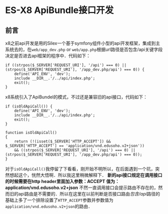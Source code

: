 # ES-X8 ApiBundle接口开发

## 前言

x8之前api开发是用的Silex一个基于symfony组件小型的api开发框架，集成到主系统去的，在<code>web/app_dev.php</code> or <code>web/app.php</code>根据url路径是否包含/api关键字段决定是否进去api框架的程序中．代码如下：

```
if ((strpos($_SERVER['REQUEST_URI'], '/api') === 0) || (strpos($_SERVER['REQUEST_URI'], '/app_dev.php/api') === 0)) {
    define('API_ENV', 'dev');
    include __DIR__.'/../api/index.php';
    exit();
}
```
x8系统引入了ApiBundel的模式，不过还是兼容旧的api接口，代码如下：

```
if (isOldApiCall()) {
    define('API_ENV', 'dev');
    include __DIR__.'/../api/index.php';
    exit();
}

function isOldApiCall()
{
    return (!(isset($_SERVER['HTTP_ACCEPT']) && $_SERVER['HTTP_ACCEPT'] == 'application/vnd.edusoho.v2+json'))
    && ((strpos($_SERVER['REQUEST_URI'], '/api') === 0) || (strpos($_SERVER['REQUEST_URI'], '/app_dev.php/api') === 0));
}
```
对于<code>isOldApiCall()</code>我停留了下看看，刚开始不明所以，在后面遇到一个坑，突然想起这个，恍然大悟啊．所以我这里稍微解释下．
**新的api接口规定在调用接口的时候需要在http header里面加入参数：ACCEPT 值为：application/vnd.edusoho.v2+json**
不然一直调用接口会提示路由不存在的，然而旧的api路由是不需要的．所以在这里在以前判断是否接口路由*包含/api*路径的基础上多了一个排除设置了<code>HTTP_ACCEPT</code>参数并参数值为<code>application/vnd.edusoho.v2+json</code>的路由．